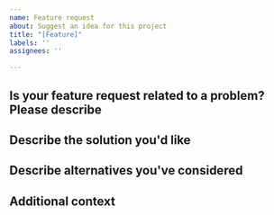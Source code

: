 ```yaml
---
name: Feature request
about: Suggest an idea for this project
title: "[Feature]"
labels: ''
assignees: ''

---
```


<!--
# scFlow R package feature request

Thanks for suggesting a new feature for the scFlow R package!
Please delete this text and anything that's not relevant from the template below:
-->

## Is your feature request related to a problem? Please describe

<!-- A clear and concise description of what the problem is. -->

<!-- e.g. [There is a problem with ...] -->

## Describe the solution you'd like

<!-- A clear and concise description of what you want to happen. -->

## Describe alternatives you've considered

<!-- A clear and concise description of any alternative solutions or features you've considered. -->

## Additional context

<!-- Add any other context about the feature request here. -->
